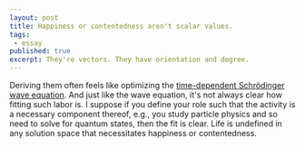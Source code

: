 ```yaml
---
layout: post
title: Happiness or contentedness aren't scalar values. 
tags:
 - essay
published: true
excerpt: They're vectors. They have orientation and degree.
---
```

<!--Happiness or contentedness aren't scalar values. They're vectors. They have orientation and degree. Deriving them often feels like optimizing the <a href="https://en.wikipedia.org/wiki/Schr%C3%B6dinger_equation#Time-dependent_equation">time-dependent Schrödinger wave equation</a>. And just like the wave equation, it's not always clear how fitting such labor is. I suppose if you define your roll such that the activity is a necessary component thereof, e.g., you study particle physics and so need to solve for quantum states, then the fit is clear. Life is undefined in any solution space that necessitates happiness or contentedness.-->

Deriving them often feels like optimizing the <a href="https://en.wikipedia.org/wiki/Schr%C3%B6dinger_equation#Time-dependent_equation">time-dependent Schrödinger wave equation</a>. And just like the wave equation, it's not always clear how fitting such labor is. I suppose if you define your role such that the activity is a necessary component thereof, e.g., you study particle physics and so need to solve for quantum states, then the fit is clear. Life is undefined in any solution space that necessitates happiness or contentedness.
